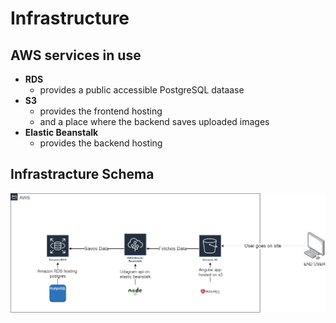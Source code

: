 # Infrastructure

## AWS services in use

- **RDS**
  - provides a public accessible PostgreSQL dataase
- **S3**
  - provides the frontend hosting
  - and a place where the backend saves uploaded images
- **Elastic Beanstalk**
  - provides the backend hosting

## Infrastracture Schema

![Infrastructure Schema](./image/architecture.png)
